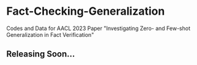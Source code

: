# Fact-Checking-Generalization
Codes and Data for AACL 2023 Paper "Investigating Zero- and Few-shot Generalization in Fact Verification"

## Releasing Soon...
